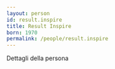 ```yaml
---
layout: person
id: result.inspire
title: Result Inspire
born: 1970
permalink: /people/result.inspire
---
```


Dettagli della persona 